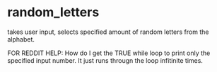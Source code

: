 # random_letters
takes user input, selects specified amount of random letters from the alphabet.

FOR REDDIT HELP: How do I get the TRUE while loop to print only the specified input number. It just runs througn the loop infitinite times.
